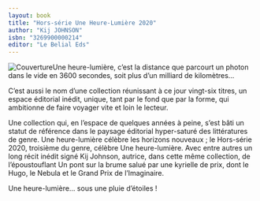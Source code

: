 ```yaml
---
layout: book
title: "Hors-série Une Heure-Lumière 2020"
author: "Kij JOHNSON"
isbn: "3269900000214"
editor: "Le Belial Eds"
---
```

![Couverture](/img/3269900000214.jpg)Une heure-lumière, c’est la distance que parcourt un photon dans le vide en 3600 secondes, soit plus d’un milliard de kilomètres…

C’est aussi le nom d’une collection réunissant à ce jour vingt-six titres, un espace éditorial inédit, unique, tant par le fond que par la forme, qui ambitionne de faire voyager vite et loin le lecteur.

Une collection qui, en l’espace de quelques années à peine, s’est bâti un statut de référence dans le paysage éditorial hyper-saturé des littératures de genre. Une heure-lumière célèbre les horizons nouveaux ; le Hors-série 2020, troisième du genre, célèbre Une heure-lumière. Avec entre autres un long récit inédit signé Kij Johnson, autrice, dans cette même collection, de l’époustouflant Un pont sur la brume salué par une kyrielle de prix, dont le Hugo, le Nebula et le Grand Prix de l’Imaginaire.

Une heure-lumière… sous une pluie d’étoiles !